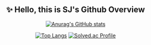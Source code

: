 <div align = "center">

## ✨ Hello, this is SJ's Github Overview
  
[![Anurag's GitHub stats](https://github-readme-stats.vercel.app/api?username=sjy2335)](https://github.com/anuraghazra/github-readme-stats) 

[![Top Langs](https://github-readme-stats.vercel.app/api/top-langs/?username=sjy2335&layout=compact&hide=html,jupyter%20notebook,scss,css,shell)](https://github.com/anuraghazra/github-readme-stats) [![Solved.ac Profile](http://mazassumnida.wtf/api/generate_badge?boj=joey1109)](https://solved.ac/joey1109) 

</div>
